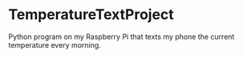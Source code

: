 # TemperatureTextProject
Python program on my Raspberry Pi that texts my phone the current temperature every morning.
